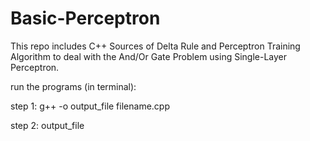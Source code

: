 # Basic-Perceptron
This repo includes C++ Sources of Delta Rule and Perceptron Training Algorithm to deal with the And/Or Gate Problem using Single-Layer Perceptron.

run the programs (in terminal):

step 1: g++ -o output_file filename.cpp

step 2: output_file
